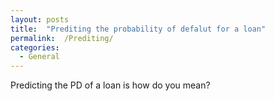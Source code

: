 ```yaml
---
layout: posts
title:  "Prediting the probability of defalut for a loan"
permalink:  /Prediting/
categories:
  - General
---
```


Predicting the PD of a loan is
how do you mean?